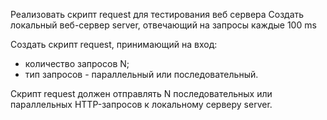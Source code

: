 Реализовать скрипт request для тестирования веб сервера
Создать локальный веб-сервер server, отвечающий на запросы каждые 100 ms

Создать скрипт request, принимающий на вход: 
- количество запросов N;
- тип запросов - параллельный или последовательный.

Скрипт request должен отправлять N последовательных или параллельных HTTP-запросов к локальному серверу server.
